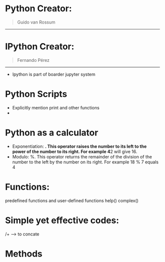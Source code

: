 # Python Creator:
>Guido van Rossum
***
# IPython Creator:
>Fernando Pérez
***
* Ipython is part of boarder jupyter system
# Python Scripts
* Explicitly mention print and other functions
* 
# Python as a calculator
* Exponentiation: **. This operator raises the number to its left to the power of the number to its right. For example 4**2 will give 16.
* Modulo: %. This operator returns the remainder of the division of the number to the left by the number on its right. For example 18 % 7 equals 4

# Functions:
predefined functions and user-defined functions
help()
complex()

# Simple yet effective codes:
/+ --> to concate

# Methods
